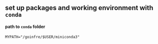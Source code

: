 ## set up packages and working environment with `conda`

#### path to `conda` folder
``` MYPATH="/goinfre/$USER/miniconda3" ```

####